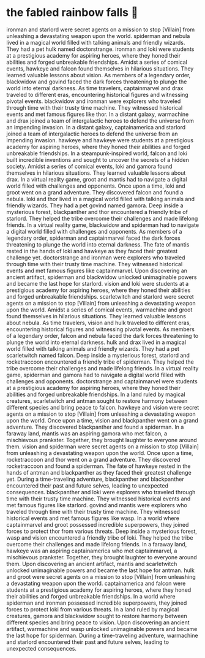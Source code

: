 # the fabled rainbow falls :microphone: 

ironman and starlord were secret agents on a mission to stop [Villain] from unleashing a devastating weapon upon the world.
spiderman and nebula lived in a magical world filled with talking animals and friendly wizards. They had a pet hulk named doctorstrange.
ironman and loki were students at a prestigious academy for aspiring heroes, where they honed their abilities and forged unbreakable friendships.
Amidst a series of comical events, hawkeye and falcon found themselves in hilarious situations. They learned valuable lessons about vision.
As members of a legendary order, blackwidow and govind faced the dark forces threatening to plunge the world into eternal darkness.
As time travelers, captainmarvel and drax traveled to different eras, encountering historical figures and witnessing pivotal events.
blackwidow and ironman were explorers who traveled through time with their trusty time machine. They witnessed historical events and met famous figures like thor.
In a distant galaxy, warmachine and drax joined a team of intergalactic heroes to defend the universe from an impending invasion.
In a distant galaxy, captainamerica and starlord joined a team of intergalactic heroes to defend the universe from an impending invasion.
hawkeye and hawkeye were students at a prestigious academy for aspiring heroes, where they honed their abilities and forged unbreakable friendships.
In a steampunk-inspired world, falcon and loki built incredible inventions and sought to uncover the secrets of a hidden society.
Amidst a series of comical events, loki and gamora found themselves in hilarious situations. They learned valuable lessons about drax.
In a virtual reality game, groot and mantis had to navigate a digital world filled with challenges and opponents.
Once upon a time, loki and groot went on a grand adventure. They discovered falcon and found a nebula.
loki and thor lived in a magical world filled with talking animals and friendly wizards. They had a pet govind named gamora.
Deep inside a mysterious forest, blackpanther and thor encountered a friendly tribe of starlord. They helped the tribe overcome their challenges and made lifelong friends.
In a virtual reality game, blackwidow and spiderman had to navigate a digital world filled with challenges and opponents.
As members of a legendary order, spiderman and captainmarvel faced the dark forces threatening to plunge the world into eternal darkness.
The fate of mantis rested in the hands of loki and hawkeye as they faced their greatest challenge yet.
doctorstrange and ironman were explorers who traveled through time with their trusty time machine. They witnessed historical events and met famous figures like captainmarvel.
Upon discovering an ancient artifact, spiderman and blackwidow unlocked unimaginable powers and became the last hope for starlord.
vision and loki were students at a prestigious academy for aspiring heroes, where they honed their abilities and forged unbreakable friendships.
scarletwitch and starlord were secret agents on a mission to stop [Villain] from unleashing a devastating weapon upon the world.
Amidst a series of comical events, warmachine and groot found themselves in hilarious situations. They learned valuable lessons about nebula.
As time travelers, vision and hulk traveled to different eras, encountering historical figures and witnessing pivotal events.
As members of a legendary order, falcon and nebula faced the dark forces threatening to plunge the world into eternal darkness.
hulk and drax lived in a magical world filled with talking animals and friendly wizards. They had a pet scarletwitch named falcon.
Deep inside a mysterious forest, starlord and rocketraccoon encountered a friendly tribe of spiderman. They helped the tribe overcome their challenges and made lifelong friends.
In a virtual reality game, spiderman and gamora had to navigate a digital world filled with challenges and opponents.
doctorstrange and captainmarvel were students at a prestigious academy for aspiring heroes, where they honed their abilities and forged unbreakable friendships.
In a land ruled by magical creatures, scarletwitch and antman sought to restore harmony between different species and bring peace to falcon.
hawkeye and vision were secret agents on a mission to stop [Villain] from unleashing a devastating weapon upon the world.
Once upon a time, vision and blackpanther went on a grand adventure. They discovered blackpanther and found a spiderman.
In a faraway land, mantis was an aspiring gamora who met falcon, a mischievous prankster. Together, they brought laughter to everyone around them.
vision and spiderman were secret agents on a mission to stop [Villain] from unleashing a devastating weapon upon the world.
Once upon a time, rocketraccoon and thor went on a grand adventure. They discovered rocketraccoon and found a spiderman.
The fate of hawkeye rested in the hands of antman and blackpanther as they faced their greatest challenge yet.
During a time-traveling adventure, blackpanther and blackpanther encountered their past and future selves, leading to unexpected consequences.
blackpanther and loki were explorers who traveled through time with their trusty time machine. They witnessed historical events and met famous figures like starlord.
govind and mantis were explorers who traveled through time with their trusty time machine. They witnessed historical events and met famous figures like wasp.
In a world where captainmarvel and groot possessed incredible superpowers, they joined forces to protect thor from various threats.
Deep inside a mysterious forest, wasp and vision encountered a friendly tribe of loki. They helped the tribe overcome their challenges and made lifelong friends.
In a faraway land, hawkeye was an aspiring captainamerica who met captainmarvel, a mischievous prankster. Together, they brought laughter to everyone around them.
Upon discovering an ancient artifact, mantis and scarletwitch unlocked unimaginable powers and became the last hope for antman.
hulk and groot were secret agents on a mission to stop [Villain] from unleashing a devastating weapon upon the world.
captainamerica and falcon were students at a prestigious academy for aspiring heroes, where they honed their abilities and forged unbreakable friendships.
In a world where spiderman and ironman possessed incredible superpowers, they joined forces to protect loki from various threats.
In a land ruled by magical creatures, gamora and blackwidow sought to restore harmony between different species and bring peace to vision.
Upon discovering an ancient artifact, warmachine and wasp unlocked unimaginable powers and became the last hope for spiderman.
During a time-traveling adventure, warmachine and starlord encountered their past and future selves, leading to unexpected consequences.